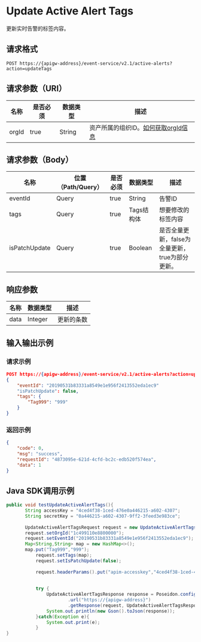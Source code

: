 # Update Active Alert Tags

更新实时告警的标签内容。

## 请求格式

```
POST https://{apigw-address}/event-service/v2.1/active-alerts?action=updateTags
```

## 请求参数（URI）

| 名称          | 是否必须 | 数据类型 | 描述      |
|---------------|--------|----------|-----------|
| orgId         | true     | String    | 资产所属的组织ID。[如何获取orgId信息](/docs/api/zh_CN/latest/api_faqs#id-orgid-orgid)                |
                                                                 

## 请求参数（Body）
| 名称 | 位置（Path/Query） | 是否必须 | 数据类型 | 描述 |
|------|----------|--------------------|----|------|
| eventId       | Query            | true     | String     | 告警ID  |
| tags          | Query            | true     | Tags结构体 | 想要修改的标签内容|
| isPatchUpdate | Query            | true     | Boolean    | 是否全量更新，false为全量更新，true为部分更新。 |


## 响应参数

| 名称  | 数据类型      | 描述               |
|-------|----------------|------------------|
| data | Integer | 更新的条数|


## 输入输出示例

### 请求示例

```json
POST https://{apigw-address}/event-service/v2.1/active-alerts?action=updateTags&orgId=1c499110e8800000
{
	"eventId": "20190531b83331a8549e1e956f2413552eda1ec9"
	"isPatchUpdate": false,
	"tags": {
		"Tag999": "999"
	}
}
```

### 返回示例

```json
{
	"code": 0,
	"msg": "success",
	"requestId": "4873095e-621d-4cfd-bc2c-edb520f574ea",
	"data": 1
}
```

## Java SDK调用示例

```java
public void testUpdateActiveAlertTags(){  
       String accessKey = "4ced4f38-1ced-476e0a446215-a602-4307";  
       String secretKey = "0a446215-a602-4307-9ff2-3feed3e983ce";  
  
       UpdateActiveAlertTagsRequest request = new UpdateActiveAlertTagsRequest();  
       request.setOrgId("1c499110e8800000");  
       request.setEventId("20190531b83331a8549e1e956f2413552eda1ec9");  
       Map<String,String> map = new HashMap<>();  
       map.put("Tag999","999");  
	       request.setTags(map);  
	       request.setIsPatchUpdate(false);  
	  
	       request.headerParams().put("apim-accesskey","4ced4f38-1ced-476e0a446215-a602-4307");  
	  
	  
	       try {  
	           UpdateActiveAlertTagsResponse response = Poseidon.config(PConfig.init().appKey(accessKey).appSecret(secretKey).debug())  
	                   .url("https://{apigw-address}")  
	                   .getResponse(request, UpdateActiveAlertTagsResponse.class);  
	           System.out.println(new Gson().toJson(response));  
	       }catch(Exception e){  
	           System.out.print(e);  
	       }  
}
```